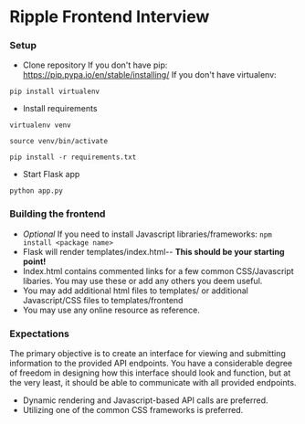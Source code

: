 # Ripple Frontend Interview

### Setup
- Clone repository
If you don't have pip: https://pip.pypa.io/en/stable/installing/
If you don't have virtualenv:

``` pip install virtualenv ```

- Install requirements

``` virtualenv venv ```

``` source venv/bin/activate ```

``` pip install -r requirements.txt ```

- Start Flask app

``` python app.py ```

### Building the frontend
- *Optional* If you need to install Javascript libraries/frameworks:
``` npm install <package name> ```
- Flask will render templates/index.html-- **This should be your starting point!**
- Index.html contains commented links for a few common CSS/Javascript libaries.  You may use these or add any others you deem useful.
- You may add additional html files to templates/ or additional Javascript/CSS files to templates/frontend
- You may use any online resource as reference.

### Expectations
The primary objective is to create an interface for viewing and submitting information to the provided API endpoints.  You have a considerable degree of freedom in designing how this interface should look and function, but at the very least, it should be able to communicate with all provided endpoints.
-  Dynamic rendering and Javascript-based API calls are preferred.
-  Utilizing one of the common CSS frameworks is preferred.
